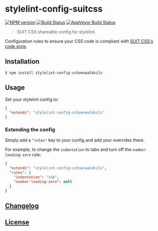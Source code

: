 # stylelint-config-suitcss
[![NPM version](http://img.shields.io/npm/v/stylelint-config-suitcss.svg)](https://www.npmjs.org/package/stylelint-config-suitcss) [![Build Status](https://travis-ci.org/suitcss/stylelint-config-suitcss.svg?branch=master)](https://travis-ci.org/suitcss/stylelint-config-suitcss) [![AppVeyor Build Status](https://ci.appveyor.com/api/projects/status/ksa449q3tbql0bx8?svg=true)](https://ci.appveyor.com/project/simonsmith/stylelint-config-suitcss)

> SUIT CSS shareable config for stylelint.

Configuration rules to ensure your CSS code is compliant with [SUIT CSS's code style](https://github.com/suitcss/suit/blob/master/doc/STYLE.md).

## Installation

```console
$ npm install stylelint-config-schoenwaldnils
```

## Usage

Set your stylelint config to:

```json
{
  "extends": "stylelint-config-schoenwaldnils"
}
```

### Extending the config

Simply add a `"rules"` key to your config and add your overrides there.

For example, to change the `indentation` to tabs and turn off the `number-leading-zero` rule:

```json
{
  "extends": "stylelint-config-schoenwaldnils",
  "rules": {
    "indentation": "tab",
    "number-leading-zero": null
  }
}
```

## [Changelog](CHANGELOG.md)

## [License](LICENSE)
